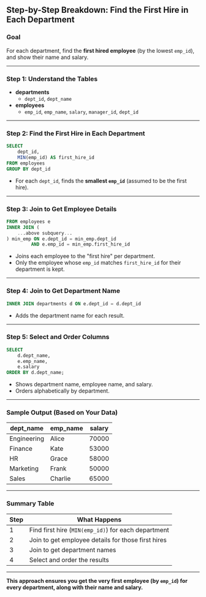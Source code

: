 ## Step-by-Step Breakdown: Find the First Hire in Each Department

### **Goal**
For each department, find the **first hired employee** (by the lowest `emp_id`), and show their name and salary.

---

### **Step 1: Understand the Tables**

- **departments**
  - `dept_id`, `dept_name`
- **employees**
  - `emp_id`, `emp_name`, `salary`, `manager_id`, `dept_id`

---

### **Step 2: Find the First Hire in Each Department**

```sql
SELECT 
    dept_id, 
    MIN(emp_id) AS first_hire_id
FROM employees
GROUP BY dept_id
```
- For each `dept_id`, finds the **smallest `emp_id`** (assumed to be the first hire).

---

### **Step 3: Join to Get Employee Details**

```sql
FROM employees e
INNER JOIN (
    ...above subquery...
) min_emp ON e.dept_id = min_emp.dept_id 
         AND e.emp_id = min_emp.first_hire_id
```
- Joins each employee to the "first hire" per department.
- Only the employee whose `emp_id` matches `first_hire_id` for their department is kept.

---

### **Step 4: Join to Get Department Name**

```sql
INNER JOIN departments d ON e.dept_id = d.dept_id
```
- Adds the department name for each result.

---

### **Step 5: Select and Order Columns**

```sql
SELECT 
    d.dept_name,
    e.emp_name,
    e.salary
ORDER BY d.dept_name;
```
- Shows department name, employee name, and salary.
- Orders alphabetically by department.

---

### **Sample Output (Based on Your Data)**

| dept_name   | emp_name | salary  |
|-------------|----------|---------|
| Engineering | Alice    | 70000   |
| Finance     | Kate     | 53000   |
| HR          | Grace    | 58000   |
| Marketing   | Frank    | 50000   |
| Sales       | Charlie  | 65000   |

---

### **Summary Table**

| Step | What Happens |
|------|--------------|
| 1    | Find first hire (`MIN(emp_id)`) for each department |
| 2    | Join to get employee details for those first hires |
| 3    | Join to get department names |
| 4    | Select and order the results |

---

**This approach ensures you get the very first employee (by `emp_id`) for every department, along with their name and salary.**